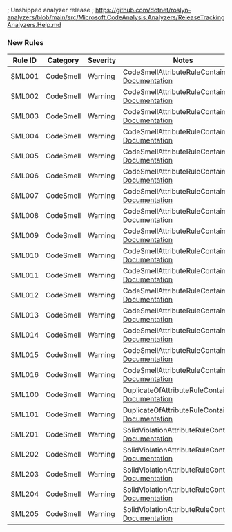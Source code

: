﻿; Unshipped analyzer release
; https://github.com/dotnet/roslyn-analyzers/blob/main/src/Microsoft.CodeAnalysis.Analyzers/ReleaseTrackingAnalyzers.Help.md

### New Rules

Rule ID | Category | Severity | Notes
--------|----------|----------|-------
SML001 | CodeSmell | Warning | CodeSmellAttributeRuleContainer, [Documentation](https://github.com/rsvilenov/CodeSmellAnnotations/tree/master/docs/rules/SML001.md)
SML002 | CodeSmell | Warning | CodeSmellAttributeRuleContainer, [Documentation](https://github.com/rsvilenov/CodeSmellAnnotations/tree/master/docs/rules/SML002.md)
SML003 | CodeSmell | Warning | CodeSmellAttributeRuleContainer, [Documentation](https://github.com/rsvilenov/CodeSmellAnnotations/tree/master/docs/rules/SML003.md)
SML004 | CodeSmell | Warning | CodeSmellAttributeRuleContainer, [Documentation](https://github.com/rsvilenov/CodeSmellAnnotations/tree/master/docs/rules/SML004.md)
SML005 | CodeSmell | Warning | CodeSmellAttributeRuleContainer, [Documentation](https://github.com/rsvilenov/CodeSmellAnnotations/tree/master/docs/rules/SML005.md)
SML006 | CodeSmell | Warning | CodeSmellAttributeRuleContainer, [Documentation](https://github.com/rsvilenov/CodeSmellAnnotations/tree/master/docs/rules/SML006.md)
SML007 | CodeSmell | Warning | CodeSmellAttributeRuleContainer, [Documentation](https://github.com/rsvilenov/CodeSmellAnnotations/tree/master/docs/rules/SML007.md)
SML008 | CodeSmell | Warning | CodeSmellAttributeRuleContainer, [Documentation](https://github.com/rsvilenov/CodeSmellAnnotations/tree/master/docs/rules/SML008.md)
SML009 | CodeSmell | Warning | CodeSmellAttributeRuleContainer, [Documentation](https://github.com/rsvilenov/CodeSmellAnnotations/tree/master/docs/rules/SML009.md)
SML010 | CodeSmell | Warning | CodeSmellAttributeRuleContainer, [Documentation](https://github.com/rsvilenov/CodeSmellAnnotations/tree/master/docs/rules/SML010.md)
SML011 | CodeSmell | Warning | CodeSmellAttributeRuleContainer, [Documentation](https://github.com/rsvilenov/CodeSmellAnnotations/tree/master/docs/rules/SML011.md)
SML012 | CodeSmell | Warning | CodeSmellAttributeRuleContainer, [Documentation](https://github.com/rsvilenov/CodeSmellAnnotations/tree/master/docs/rules/SML012.md)
SML013 | CodeSmell | Warning | CodeSmellAttributeRuleContainer, [Documentation](https://github.com/rsvilenov/CodeSmellAnnotations/tree/master/docs/rules/SML013.md)
SML014 | CodeSmell | Warning | CodeSmellAttributeRuleContainer, [Documentation](https://github.com/rsvilenov/CodeSmellAnnotations/tree/master/docs/rules/SML014.md)
SML015 | CodeSmell | Warning | CodeSmellAttributeRuleContainer, [Documentation](https://github.com/rsvilenov/CodeSmellAnnotations/tree/master/docs/rules/SML015.md)
SML016 | CodeSmell | Warning | CodeSmellAttributeRuleContainer, [Documentation](https://github.com/rsvilenov/CodeSmellAnnotations/tree/master/docs/rules/SML016.md)
SML100 | CodeSmell | Warning | DuplicateOfAttributeRuleContainer, [Documentation](https://github.com/rsvilenov/CodeSmellAnnotations/tree/master/docs/rules/SML100.md)
SML101 | CodeSmell | Warning | DuplicateOfAttributeRuleContainer, [Documentation](https://github.com/rsvilenov/CodeSmellAnnotations/tree/master/docs/rules/SML101.md)
SML201 | CodeSmell | Warning | SolidViolationAttributeRuleContainer, [Documentation](https://github.com/rsvilenov/CodeSmellAnnotations/tree/master/docs/rules/SML201.md)
SML202 | CodeSmell | Warning | SolidViolationAttributeRuleContainer, [Documentation](https://github.com/rsvilenov/CodeSmellAnnotations/tree/master/docs/rules/SML202.md)
SML203 | CodeSmell | Warning | SolidViolationAttributeRuleContainer, [Documentation](https://github.com/rsvilenov/CodeSmellAnnotations/tree/master/docs/rules/SML203.md)
SML204 | CodeSmell | Warning | SolidViolationAttributeRuleContainer, [Documentation](https://github.com/rsvilenov/CodeSmellAnnotations/tree/master/docs/rules/SML204.md)
SML205 | CodeSmell | Warning | SolidViolationAttributeRuleContainer, [Documentation](https://github.com/rsvilenov/CodeSmellAnnotations/tree/master/docs/rules/SML205.md)

